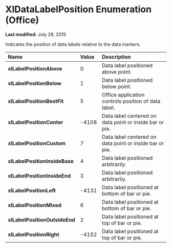 
# XlDataLabelPosition Enumeration (Office)

 **Last modified:** July 28, 2015

Indicates the position of data labels relative to the data markers.


|**Name**|**Value**|**Description**|
|:-----|:-----|:-----|
| **xlLabelPositionAbove**|0|Data label positioned above point.|
| **xlLabelPositionBelow**|1|Data label positioned below point.|
| **xlLabelPositionBestFit**|5|Office application controls position of data label.|
| **xlLabelPositionCenter**|-4108|Data label centered on data point or inside bar or pie.|
| **xlLabelPositionCustom**|7|Data label centered on data point or inside bar or pie.|
| **xlLabelPositionInsideBase**|4|Data label positioned arbitrarily.|
| **xlLabelPositionInsideEnd**|3|Data label positioned arbitrarily.|
| **xlLabelPositionLeft**|-4131|Data label positioned at bottom of bar or pie.|
| **xlLabelPositionMixed**|6|Data label positioned at bottom of bar or pie.|
| **xlLabelPositionOutsideEnd**|2|Data label positioned at top of bar or pie.|
| **xlLabelPositionRight**|-4152|Data label positioned at top of bar or pie.|
